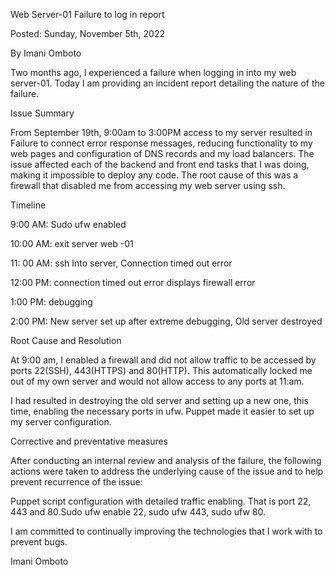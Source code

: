 Web Server-01 Failure to log in report

Posted: Sunday, November 5th, 2022



By Imani Omboto



Two months ago, I experienced a failure when logging in into my web server-01. Today I am providing an incident report detailing the nature of the failure.



Issue Summary

From  September 19th, 9:00am to 3:00PM  access to my server resulted in Failure to connect error response messages, reducing functionality to my web pages and configuration of DNS records and my load balancers. The issue affected each of the backend and front end tasks that I was doing, making it impossible to deploy any code. The root cause of this was a firewall that disabled me from accessing my web server using ssh.



Timeline

9:00 AM: Sudo ufw enabled

10:00 AM: exit server web -01

11: 00 AM: ssh Into server, Connection timed out error

12:00 PM: connection timed out error displays firewall error

1:00 PM: debugging

2:00 PM: New server set up after extreme debugging, Old server destroyed



Root Cause and Resolution

At 9:00 am, I enabled a firewall and did not allow traffic to be accessed by ports 22(SSH), 443(HTTPS) and 80(HTTP). This automatically locked me out of my own server and would not allow access to any ports at 11:am.

I had resulted in destroying the old server and setting up a new one, this time, enabling the necessary ports in ufw. Puppet made it easier to set up my server configuration.



Corrective and preventative measures

After conducting  an internal review and analysis of the failure, the following actions were taken to address the underlying cause of the issue and to help prevent recurrence of the issue:

Puppet script configuration with detailed traffic enabling. That is port 22, 443 and 80.Sudo ufw enable 22, sudo ufw 443, sudo ufw 80.



I am committed to continually improving the technologies that I work with to prevent bugs.



Imani Omboto

